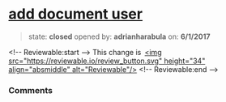 # [add document user](https://github.com/adrianharabula/condr/pull/162)

> state: **closed** opened by: **adrianharabula** on: **6/1/2017**



&lt;!-- Reviewable:start --&gt;
This change is [&lt;img src&#x3D;&quot;https://reviewable.io/review_button.svg&quot; height&#x3D;&quot;34&quot; align&#x3D;&quot;absmiddle&quot; alt&#x3D;&quot;Reviewable&quot;/&gt;](https://reviewable.io/reviews/adrianharabula/condr/162)
&lt;!-- Reviewable:end --&gt;


### Comments

